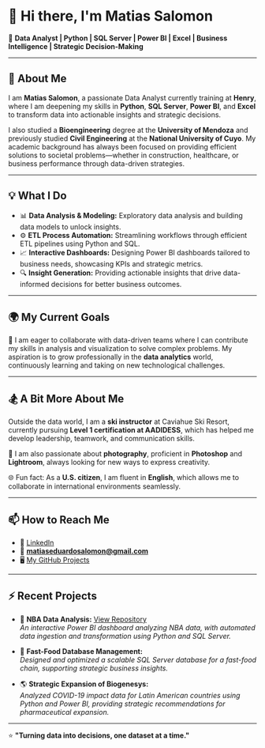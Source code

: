# 👋 Hi there, I'm Matias Salomon

🎯 **Data Analyst | Python | SQL Server | Power BI | Excel | Business Intelligence | Strategic Decision-Making**  

---

## 🌟 About Me

I am **Matias Salomon**, a passionate Data Analyst currently training at **Henry**, where I am deepening my skills in **Python**, **SQL Server**, **Power BI**, and **Excel** to transform data into actionable insights and strategic decisions.  

I  also studied a **Bioengineering** degree at the **University of Mendoza** and previously studied **Civil Engineering** at the **National University of Cuyo**. My academic background has always been focused on providing efficient solutions to societal problems—whether in construction, healthcare, or business performance through data-driven strategies.  

---

## 💡 What I Do

- 📊 **Data Analysis & Modeling:** Exploratory data analysis and building data models to unlock insights.  
- ⚙️ **ETL Process Automation:** Streamlining workflows through efficient ETL pipelines using Python and SQL.  
- 📈 **Interactive Dashboards:** Designing Power BI dashboards tailored to business needs, showcasing KPIs and strategic metrics.  
- 🔍 **Insight Generation:** Providing actionable insights that drive data-informed decisions for better business outcomes.  

---

## 🌍 My Current Goals

🚀 I am eager to collaborate with data-driven teams where I can contribute my skills in analysis and visualization to solve complex problems. My aspiration is to grow professionally in the **data analytics** world, continuously learning and taking on new technological challenges.

---

## 🏂 A Bit More About Me

Outside the data world, I am a **ski instructor** at Caviahue Ski Resort, currently pursuing **Level 1 certification at AADIDESS**, which has helped me develop leadership, teamwork, and communication skills.  

📸 I am also passionate about **photography**, proficient in **Photoshop** and **Lightroom**, always looking for new ways to express creativity.  

🌐 Fun fact: As a **U.S. citizen**, I am fluent in **English**, which allows me to collaborate in international environments seamlessly.  

---

## 📫 How to Reach Me

- 🔗 [LinkedIn](https://www.linkedin.com/in/matias-salomon-1014b834b)  
- 📧 **matiaseduardosalomon@gmail.com**  
- 🖥️ [My GitHub Projects](https://github.com/matisalomon98)  

---

## ⚡ Recent Projects

- 🏀 **NBA Data Analysis:** [View Repository](https://github.com/MAPAconsultora/Proyecto_Final_Henry)  
  *An interactive Power BI dashboard analyzing NBA data, with automated data ingestion and transformation using Python and SQL Server.*  

- 🍔 **Fast-Food Database Management:**  
  *Designed and optimized a scalable SQL Server database for a fast-food chain, supporting strategic business insights.*  

- 🌎 **Strategic Expansion of Biogenesys:**  
  *Analyzed COVID-19 impact data for Latin American countries using Python and Power BI, providing strategic recommendations for pharmaceutical expansion.*  

---

⭐ **"Turning data into decisions, one dataset at a time."**  



